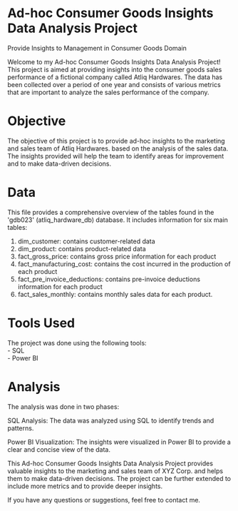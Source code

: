 # Ad-hoc Consumer Goods Insights Data Analysis Project
Provide Insights to Management in Consumer Goods Domain

Welcome to my Ad-hoc Consumer Goods Insights Data Analysis Project! This project is aimed at providing insights into the consumer goods sales performance of a fictional company called Atliq Hardwares. The data has been collected over a period of one year and consists of various metrics that are important to analyze the sales performance of the company.

<h1> Objective </h1>  
The objective of this project is to provide ad-hoc insights to the marketing and sales team of Atliq Hardwares. based on the analysis of the sales data. The insights provided will help the team to identify areas for improvement and to make data-driven decisions.

<h1> Data </h1> 
This file provides a comprehensive overview of the tables found in the 'gdb023' (atliq_hardware_db) database. It includes information for six main tables:<br>

1. dim_customer: contains customer-related data
2. dim_product: contains product-related data
3. fact_gross_price: contains gross price information for each product
4. fact_manufacturing_cost: contains the cost incurred in the production of each product
5. fact_pre_invoice_deductions: contains pre-invoice deductions information for each product
6. fact_sales_monthly: contains monthly sales data for each product.

<h1> Tools Used </h1> 
The project was done using the following tools:<br>
- SQL<br>
- Power BI<br>

<h1> Analysis </h1>
The analysis was done in two phases:<br>

SQL Analysis: The data was analyzed using SQL to identify trends and patterns.<br>

Power BI Visualization: The insights were visualized in Power BI to provide a clear and concise view of the data.

This Ad-hoc Consumer Goods Insights Data Analysis Project provides valuable insights to the marketing and sales team of XYZ Corp. and helps them to make data-driven decisions. The project can be further extended to include more metrics and to provide deeper insights.

If you have any questions or suggestions, feel free to contact me.

